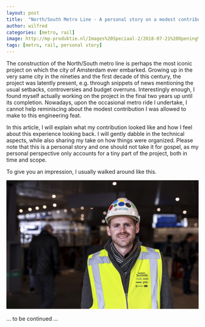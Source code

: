 ```yaml
---
layout: post
title:  "North/South Metro Line - A personal story on a modest contribution"
author: wilfred
categories: [metro, rail]
image: http://mp-produktie.nl/Images%20Speciaal-2/2018-07-21%20Opening%20NoordZuidlijn%20(59).JPG
tags: [metro, rail, personal story]
---
```

The construction of the North/South metro line is perhaps the most iconic project on which the city of Amsterdam ever embarked. Growing up in the very same city in the nineties and the first decade of this century, the project was latently present, e.g. through snippets of news mentioning the usual setbacks, controversies and budget overruns. Interestingly enough, I found myself actually working on the project in the final two years up until its completion. Nowadays, upon the occasional metro ride I undertake, I cannot help reminiscing about the modest contribution I was allowed to make to this engineering feat.

In this article, I will explain what my contribution looked like and how I feel about this experience looking back. I will gently dabble in the technical aspects, while also sharing my take on how things were organized. Please note that this is a personal story and one should not take it for gospel, as my personal perspective only accounts for a tiny part of the project, both in time and scope.

To give you an impression, I usually walked around like this.

 ![Abc](assets/images/wilfred-boelhouwer-nzl.jpg)


… to be continued …